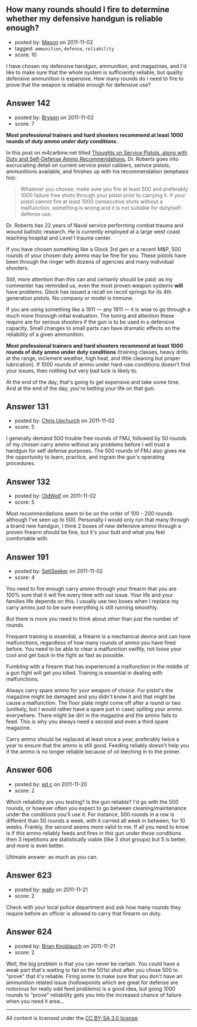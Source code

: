 ## How many rounds should I fire to determine whether my defensive handgun is reliable enough?

- posted by: [Mason](https://stackexchange.com/users/-1/19-mason) on 2011-11-02
- tagged: `ammunition`, `defense`, `reliability`
- score: 10

I have chosen my defensive handgun, ammunition, and magazines, and I'd like to make sure that the whole system is sufficiently reliable, but quality defensive ammunition is expensive. How many rounds do I need to fire to prove that the weapon is reliable enough for defensive use?


## Answer 142

- posted by: [Bryson](https://stackexchange.com/users/-1/32-bryson) on 2011-11-02
- score: 7

<strong>Most professional trainers and hard shooters recommend at least 1000 rounds of <em>duty ammo under duty conditions</em>.</strong>

In this post on m4carbine.net titled <a href="http://www.m4carbine.net/showthread.php?t=19887">Thoughts on Service Pistols, along with Duty and Self-Defense Ammo Recommendations</a>, Dr. Roberts goes into excruciating detail on current service pistol calibers, serivce pistols, ammunitions available, and finishes up with his recommendation (emphasis his):

> Whatever you choose, make sure you fire at least 500 and preferably
> 1000 failure free shots through your pistol prior to carrying it.
> If your pistol cannot fire at least 1000 consecutive shots without
> a malfunction, something is wrong and it is not suitable for duty/self-defense use.

Dr. Roberts has 22 years of Naval service performing combat trauma and wound ballistic research. He is currently employed at a large west coast teaching hospital and Level I trauma center.

If you have chosen something like a Glock 3rd gen or a recent M&P, 500 rounds of your chosen duty ammo may be fine for you. These pistols have been through the ringer with dozens of agencies and many individual shooters.

Still, more attention than this can and certainly should be paid: as my commenter has reminded us, even the most proven weapon systems <strong>will</strong> have problems. Glock has issued a recall on recoil springs for its 4th generation pistols. No company or model is immune. 

If you are using something like a 1911 — any 1911 — it is wise to go through a much more thorough initial evaluation. The tuning and attention these require are for serious shooters if the gun is to be used in a defensive capacity. Small changes to small parts can have dramatic effects on the reliability of a given ammunition. 

<strong>Most professional trainers and hard shooters recommend at least 1000 rounds of duty ammo under duty conditions</strong> (training classes, heavy drills at the range, inclement weather, high heat, and little cleaning but proper lubrication). If 1000 rounds of ammo under hard-use conditions doesn't find your issues, then nothing but very bad luck is likely to.

At the end of the day, that's going to get expensive and take some time. And at the end of the day, you're betting your life on that gun.


## Answer 131

- posted by: [Chris Upchurch](https://stackexchange.com/users/-1/79-chris-upchurch) on 2011-11-02
- score: 5

I generally demand 500 trouble free rounds of FMJ, followed by 50 rounds of my chosen carry ammo without any problems before I will trust a handgun for self defense purposes.  The 500 rounds of FMJ also gives me the opportunity to learn, practice, and ingrain the gun's operating procedures. 


## Answer 132

- posted by: [OldWolf](https://stackexchange.com/users/-1/111-oldwolf) on 2011-11-02
- score: 5

Most recommendations seem to be on the order of 100 - 200 rounds although I've seen up to 500. Personally I would only run that many through a brand new handgun, I think 2 boxes of new defensive ammo through a proven firearm should be fine, but it's your butt and what you feel comfortable with.


## Answer 191

- posted by: [SetiSeeker](https://stackexchange.com/users/-1/126-setiseeker) on 2011-11-02
- score: 4

You need to fire enough carry ammo through your firearm that you are 100% sure that it will fire every time with out issue. Your life and your families life depends on this. I usually use two boxes when I replace my carry ammo just to be sure everything is still running smoothly.

But there is more you need to think about other than just the number of rounds.

Frequent training is essential, a firearm is a mechanical device and can have malfunctions, regardless of how many rounds of ammo you have fired before. You need to be able to clear a malfunction swiftly, not loose your cool and get back in the fight as fast as possible.

Fumbling with a firearm that has experienced a malfunction in the middle of a gun fight will get you killed. Training is essential in dealing with malfunctions.

Always carry spare ammo for your weapon of choice. For pistol's the magazine might be damaged and you didn't know it and that might be cause a malfunction. The floor plate might come off after a round or two (unlikely, but I would rather have a spare just in case) spilling your ammo everywhere. There might be dirt in the magazine and the ammo fails to feed. This is why you always need a second and even a third spare magazine.

 
Carry ammo should be replaced at least once a year, preferably twice a year to ensure that the ammo is still good. Feeding reliably doesn't help you if the ammo is no longer reliable because of oil leeching in to the primer.
 



## Answer 606

- posted by: [ed c](https://stackexchange.com/users/-1/261-ed-c) on 2011-11-20
- score: 2

Which reliability are you testing?  Is the gun reliable?  I'd go with the 500 rounds, or however often you expect to go between cleaning/maintenance under the conditions you'll use it.  For instance, 500 rounds in a row is different than 50 rounds a week, with it carried all week in between, for 10 weeks.  Frankly, the second seems more valid to me.  If all you need to know is if *this* ammo reliably feeds and fires in *this* gun under *these* conditions then 3 repetitions are statistically viable (like 3 shot groups) but 5 is better, and more is even better.

Ultimate answer: as much as you can.


## Answer 623

- posted by: [wally](https://stackexchange.com/users/-1/263-wally) on 2011-11-21
- score: 2

Check with your local police department and ask how many rounds they require before an officer is allowed to carry that firearm on duty.


## Answer 624

- posted by: [Brian Knoblauch](https://stackexchange.com/users/-1/172-brian-knoblauch) on 2011-11-21
- score: 2

Well, the big problem is that you can never be certain.  You could have a weak part that's waiting to fail on the 501st shot after you chose 500 to "prove" that it's reliable.  Firing some to make sure that you don't have an ammunition related issue (hollowpoints which are great for defense are notorious for really odd feed problems) is a good idea, but going 1000 rounds to "prove" reliability gets you into the increased chance of failure when you need it area...



---

All content is licensed under the [CC BY-SA 3.0 license](https://creativecommons.org/licenses/by-sa/3.0/).
